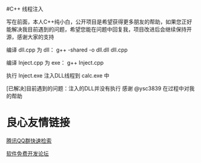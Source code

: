 #C++ 线程注入

写在前面，本人C++纯小白，公开项目是希望获得更多朋友的帮助，如果您正好能解决我目前遇到的问题，希望您能在问题中回复我，项目改进后会继续保持开源，感谢大家的支持

编译 dll.cpp 为 dll：
g++ -shared -o dll.dll dll.cpp

编译 Inject.cpp 为 exe：
g++ Inject.cpp

执行 Inject.exe 注入DLL线程到 calc.exe 中

[已解决]目前遇到的问题：注入的DLL并没有执行
感谢 @ysc3839 在过程中对我的帮助

 # 良心友情链接

[腾讯QQ群快速检索](http://u.720life.cn/s/8cf73f7c)

[软件免费开发论坛](http://u.720life.cn/s/bbb01dc0)
